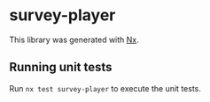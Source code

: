 # survey-player

This library was generated with [Nx](https://nx.dev).

## Running unit tests

Run `nx test survey-player` to execute the unit tests.
